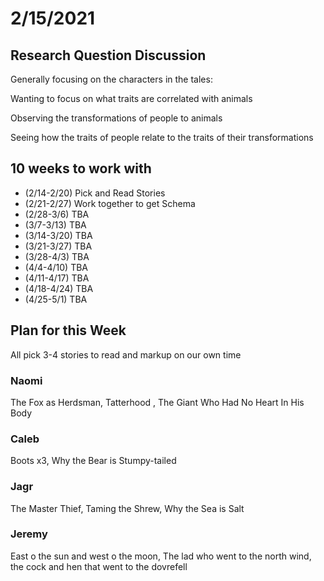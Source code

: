 # 2/15/2021

## Research Question Discussion
Generally focusing on the characters in the tales:

Wanting to focus on what traits are correlated with animals

Observing the transformations of people to animals

Seeing how the traits of people relate to the traits of their transformations


## 10 weeks to work with
- (2/14-2/20) Pick and Read Stories
- (2/21-2/27) Work together to get Schema
- (2/28-3/6) TBA
- (3/7-3/13) TBA
- (3/14-3/20) TBA
- (3/21-3/27) TBA
- (3/28-4/3) TBA
- (4/4-4/10) TBA
- (4/11-4/17) TBA
- (4/18-4/24) TBA
- (4/25-5/1) TBA

## Plan for this Week

All pick 3-4 stories to read and markup on our own time

### Naomi
The Fox as Herdsman, Tatterhood , The Giant Who Had No Heart In His Body

### Caleb 
Boots x3, Why the Bear is Stumpy-tailed

### Jagr
The Master Thief, Taming the Shrew, Why the Sea is Salt

### Jeremy
East o the sun and west o the moon, The lad who went to the north wind, the cock and hen that went to the dovrefell



